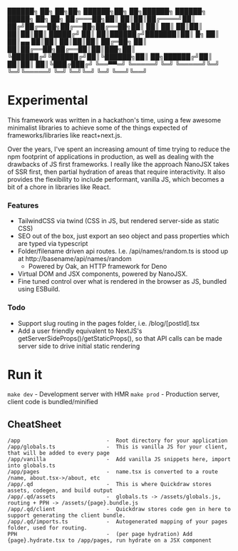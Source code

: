 ██████╗ ██╗   ██╗██╗ ██████╗██╗  ██╗██████╗ ██████╗  █████╗ ██╗    ██╗
██╔═══██╗██║   ██║██║██╔════╝██║ ██╔╝██╔══██╗██╔══██╗██╔══██╗██║    ██║
██║   ██║██║   ██║██║██║     █████╔╝ ██║  ██║██████╔╝███████║██║ █╗ ██║
██║▄▄ ██║██║   ██║██║██║     ██╔═██╗ ██║  ██║██╔══██╗██╔══██║██║███╗██║
╚██████╔╝╚██████╔╝██║╚██████╗██║  ██╗██████╔╝██║  ██║██║  ██║╚███╔███╔╝
 ╚══▀▀═╝  ╚═════╝ ╚═╝ ╚═════╝╚═╝  ╚═╝╚═════╝ ╚═╝  ╚═╝╚═╝  ╚═╝ ╚══╝╚══╝     

# Experimental

This framework was written in a hackathon's time, using a few awesome minimalist libraries to achieve some of the things
expected of frameworks/libraries like react+next.js. 

Over the years, I've spent an increasing amount of time trying to reduce the npm footprint of applications in production, as well
as dealing with the drawbacks of JS first frameworks. I really like the approach NanoJSX takes of SSR first, then partial hydration of areas that require interactivity. It also provides the flexibility to include performant, vanilla JS, which becomes a bit of a chore in libraries like React.

### Features

- TailwindCSS via twind (CSS in JS, but rendered server-side as static CSS)
- SEO out of the box, just export an seo object and pass properties which are typed via typescript
- Folder/filename driven api routes. I.e. /api/names/random.ts is stood up at http://basename/api/names/random
  - Powered by Oak, an HTTP framework for Deno
- Virtual DOM and JSX components, powered by NanoJSX.
- Fine tuned control over what is rendered in the browser as JS, bundled using ESBuild.

### Todo

- Support slug routing in the pages folder, i.e. /blog/[postId].tsx
- Add a user friendly equivalent to NextJS's getServerSideProps()/getStaticProps(), so that API calls can be made server side to drive initial static rendering


# Run it

`make dev`  - Development server with HMR
`make prod` - Production server, client code is bundled/minified

## CheatSheet


```
/app                           -  Root directory for your application
/app/globals.ts                -  This is vanilla JS for your client, that will be added to every page
/app/vanilla                   -  Add vanilla JS snippets here, import into globals.ts
/app/pages                     -  name.tsx is converted to a route /name, about.tsx->/about, etc
/app/.qd                       -  This is where Quickdraw stores assets, codegen, and build output
/app/.qd/assets                -  globals.ts -> /assets/globals.js, routing + PPH -> /assets/{page}.bundle.js
/app/.qd/client                -  Quickdraw stores code gen in here to support generating the client bundle.
/app/.qd/imports.ts            -  Autogenerated mapping of your pages folder, used for routing.
PPH                            -  (per page hydration) Add {page}.hydrate.tsx to /app/pages, run hydrate on a JSX component
```
